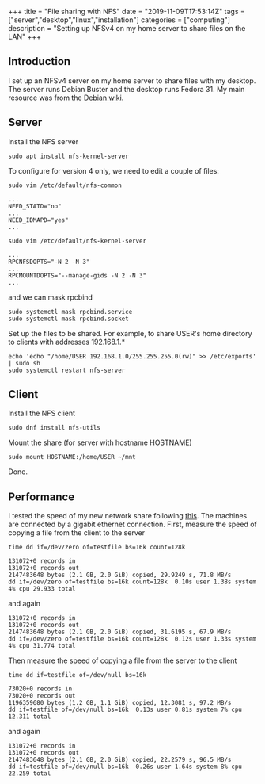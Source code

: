 +++
title = "File sharing with NFS"
date = "2019-11-09T17:53:14Z"
tags = ["server","desktop","linux","installation"]
categories = ["computing"]
description = "Setting up NFSv4 on my home server to share files on the LAN"
+++

## Introduction

I set up an NFSv4 server on my home server to share files with my desktop.
The server runs Debian Buster and the desktop runs Fedora 31.
My main resource was from the [Debian wiki](https://wiki.debian.org/NFSServerSetup).

## Server

Install the NFS server

```
sudo apt install nfs-kernel-server
```

To configure for version 4 only, we need to edit a couple of files:

```
sudo vim /etc/default/nfs-common
```
```
...
NEED_STATD="no"
...
NEED_IDMAPD="yes"
...
```

```
sudo vim /etc/default/nfs-kernel-server
```
```
...
RPCNFSDOPTS="-N 2 -N 3"
...
RPCMOUNTDOPTS="--manage-gids -N 2 -N 3"
...
```

and we can mask rpcbind

```
sudo systemctl mask rpcbind.service
sudo systemctl mask rpcbind.socket
```

Set up the files to be shared.
For example, to share USER's home directory to clients with addresses 192.168.1.*

```
echo 'echo "/home/USER 192.168.1.0/255.255.255.0(rw)" >> /etc/exports' | sudo sh
sudo systemctl restart nfs-server
```

## Client

Install the NFS client

```
sudo dnf install nfs-utils
```

Mount the share (for server with hostname HOSTNAME)

```
sudo mount HOSTNAME:/home/USER ~/mnt
```

Done.

## Performance

I tested the speed of my new network share following [this](https://serverfault.com/questions/324438/measure-benchmark-the-speed-latency-of-file-access-on-a-mounted-nfs-share).
The machines are connected by a gigabit ethernet connection.
First, measure the speed of copying a file from the client to the server

```
time dd if=/dev/zero of=testfile bs=16k count=128k
```
```
131072+0 records in
131072+0 records out
2147483648 bytes (2.1 GB, 2.0 GiB) copied, 29.9249 s, 71.8 MB/s
dd if=/dev/zero of=testfile bs=16k count=128k  0.10s user 1.38s system 4% cpu 29.933 total
```
and again
```
131072+0 records in
131072+0 records out
2147483648 bytes (2.1 GB, 2.0 GiB) copied, 31.6195 s, 67.9 MB/s
dd if=/dev/zero of=testfile bs=16k count=128k  0.12s user 1.33s system 4% cpu 31.774 total
```

Then measure the speed of copying a file from the server to the client

```
time dd if=testfile of=/dev/null bs=16k
```
```
73020+0 records in
73020+0 records out
1196359680 bytes (1.2 GB, 1.1 GiB) copied, 12.3081 s, 97.2 MB/s
dd if=testfile of=/dev/null bs=16k  0.13s user 0.81s system 7% cpu 12.311 total
```
and again
```
131072+0 records in
131072+0 records out
2147483648 bytes (2.1 GB, 2.0 GiB) copied, 22.2579 s, 96.5 MB/s
dd if=testfile of=/dev/null bs=16k  0.26s user 1.64s system 8% cpu 22.259 total
```
